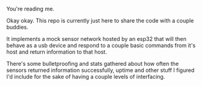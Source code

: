 You're reading me.  

Okay okay.  This repo is currently just here to share the code with a couple buddies.  

It implements a mock sensor network hosted by an esp32 that will then behave as a usb device and respond to a couple basic commands from it's host and return information to that host.

There's some bulletproofing and stats gathered about how often the sensors returned information successfully, uptime and other stuff I figured I'd include for the sake of having a couple levels of interfacing.


